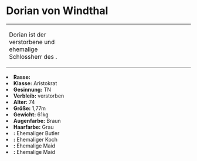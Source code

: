 # Dorian von Windthal

<primary-label ref="npc"/>

<secondary-label ref="faergria"/>

<secondary-label ref="thaugrien"/>

<table>
<tr><td>
<p>
Dorian ist der verstorbene und ehemalige Schlossherr des
<a href="Duensberg-Plateau.md" anchor="jagdschloss-d-nsberg"></a>.
</p>

</td><td width="300">
<!-- Edit here -->
<img src="dorian.png" alt="" />
</td></tr>
</table>

<procedure title="Allgemeine Informationen">
<list columns="2">
<li><b>Rasse:</b> <a href="Folks.md" anchor="menschen"></a></li>
<li><b>Klasse:</b> Aristokrat</li>
<li><b>Gesinnung:</b> TN</li>
<li><b>Verbleib:</b> verstorben</li>
</list>
</procedure>

<procedure title="Aussehen">
<list columns="3">
<li><b>Alter:</b> 74</li>
<li><b>Größe:</b> 1,77m</li>
<li><b>Gewicht:</b> 61kg</li>
<li><b>Augenfarbe:</b> Braun</li>
<li><b>Haarfarbe:</b> Grau</li>
</list>
</procedure>

<procedure title="Beziehungen">
<list columns="2">
<li><b><a href="Karl.md"></a>:</b> Ehemaliger Butler</li>
<li><b><a href="Edgar.md"></a>:</b> Ehemaliger Koch</li>
<li><b><a href="Eris.md"></a>:</b> Ehemalige Maid</li>
<li><b><a href="Grete.md"></a>:</b> Ehemalige Maid</li>
</list>
</procedure>

<!--
## Notizen

- **Ziele:** 
- **Geheimnisse:** 
-->